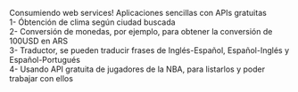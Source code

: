 Consumiendo web services!
Aplicaciones sencillas con APIs gratuitas <br>
1- Óbtención de clima según ciudad buscada <br>
2- Conversión de monedas, por ejemplo, para obtener la conversión de 100USD en ARS <br>
3- Traductor, se pueden traducir frases de Inglés-Español, Español-Inglés y Español-Portugués <br>
4- Usando API gratuita de jugadores de la NBA, para listarlos y poder trabajar con ellos
